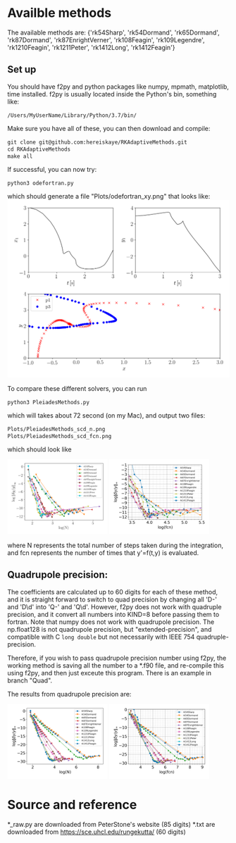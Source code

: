 # Availble methods 
The available methods are: 
{'rk54Sharp', 'rk54Dormand', 'rk65Dormand', 'rk87Dormand', 'rk87EnrightVerner', 'rk108Feagin', 'rk109Legendre', 'rk1210Feagin', 'rk1211Peter', 'rk1412Long', 'rk1412Feagin'}

## Set up
You should have f2py and python packages like numpy, mpmath, matplotlib, time installed. f2py is usually located inside the Python's bin, something like:
```
/Users/MyUserName/Library/Python/3.7/bin/
```

Make sure you have all of these, you can then download and compile:
```
git clone git@github.com:hereiskaye/RKAdaptiveMethods.git
cd RKAdaptiveMethods
make all
```
If successful, you can now try:
```
python3 odefortran.py 
```
which should generate a file "Plots/odefortran_xy.png" that looks like: 
![Alt text](Plots/odefortran_xy_example.png?raw=true "Title")

To compare these different solvers, you can run
```
python3 PleiadesMethods.py
```
which will takes about 72 second (on my Mac), and output two files: 
```
Plots/PleiadesMethods_scd_n.png
Plots/PleiadesMethods_scd_fcn.png
```
which should look like 
<p float="left">
 <img src="Plots/PleiadesMethods_scd_n_example.png" width="45%" height="45%">
 <img src="Plots/PleiadesMethods_scd_fcn.png" width="45%" height="45%">
</p>
where N represents the total number of steps taken during the integration, and fcn represents the number of times that y'=f(t,y) is evaluated. 


## Quadrupole precision:
The coefficients are calculated up to 60 digits for each of these method, and it is straight forward to switch to quad precision by changing all 'D-' and 'D\d' into 'Q-' and 'Q\d'. However, f2py does not work with quadruple precision, and it convert all numbers into KIND=8 before passing them to fortran.
Note that numpy does not work with quadrupole precision. The np.float128 is not quadrupole precision, but "extended-precision", and compatible with C ``long double`` but not necessarily with IEEE 754 quadruple-precision.  

Therefore, if you wish to pass quadrupole precision number using f2py, the working method is saving all the number to a *.f90 file, and re-compile this using f2py, and then just exceute this program. 
There is an example in branch "Quad". 

The results from quadrupole precision are:
<p float="left">
 <img src="Plots/PleiadesMethods_scd_n_QP.png" width="45%" height="45%">
 <img src="Plots/PleiadesMethods_scd_fcn_QP.png" width="45%" height="45%">
</p>

# Source and reference 
*_raw.py are downloaded from PeterStone's website (85 digits)
*.txt are downloaded from https://sce.uhcl.edu/rungekutta/ (60 digits)

